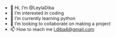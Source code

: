 - 👋 Hi, I’m @LeylaDiba
- 👀 I’m interested in coding
- 🌱 I’m currently learning python
- 💞️ I’m looking to collaborate on making a project
- 📫 How to reach me l.diba4@gmail.com

<!---
LeylaDiba/LeylaDiba is a ✨ special ✨ repository because its `README.md` (this file) appears on your GitHub profile.
You can click the Preview link to take a look at your changes.
--->
